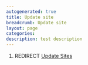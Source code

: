 ```yaml
---
autogenerated: true
title: Update site
breadcrumb: Update site
layout: page
categories: 
description: test description
---
```


1.  REDIRECT [Update Sites](Update_Sites)
